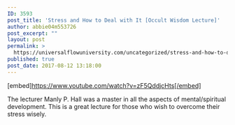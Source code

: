 ```yaml
---
ID: 3593
post_title: 'Stress and How to Deal with It [Occult Wisdom Lecture]'
author: abbie04m553726
post_excerpt: ""
layout: post
permalink: >
  https://universalflowuniversity.com/uncategorized/stress-and-how-to-deal-with-it-occult-wisdom-lecture/
published: true
post_date: 2017-08-12 13:18:00
---
```

[embed]https://www.youtube.com/watch?v=zF5QddjcHts[/embed]<br>
<p>The lecturer Manly P. Hall was a master in all the aspects of mental/spiritual development. This is a great lecture for those who wish to overcome their stress wisely.</p>